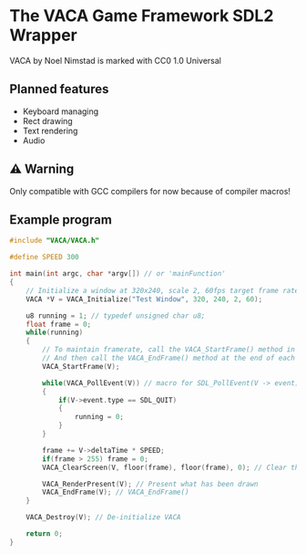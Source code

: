# The VACA Game Framework SDL2 Wrapper
VACA by Noel Nimstad is marked with CC0 1.0 Universal 

## Planned features
- Keyboard managing
- Rect drawing
- Text rendering
- Audio

## ⚠️ Warning
Only compatible with GCC compilers for now because of compiler macros!

## Example program
```c
#include "VACA/VACA.h"

#define SPEED 300

int main(int argc, char *argv[]) // or 'mainFunction'
{
    // Initialize a window at 320x240, scale 2, 60fps target frame rate
    VACA *V = VACA_Initialize("Test Window", 320, 240, 2, 60);

    u8 running = 1; // typedef unsigned char u8;
    float frame = 0;
    while(running)
    {
        // To maintain framerate, call the VACA_StartFrame() method in the begining of each frame
        // And then call the VACA_EndFrame() method at the end of each frame.
        VACA_StartFrame(V);

        while(VACA_PollEvent(V)) // macro for SDL_PollEvent(V -> event)
        {
            if(V->event.type == SDL_QUIT)
            {
                running = 0;
            }
        }

        frame += V->deltaTime * SPEED;
        if(frame > 255) frame = 0;
        VACA_ClearScreen(V, floor(frame), floor(frame), 0); // Clear the screen with RGB color floor(frame), floor(frame), 0

        VACA_RenderPresent(V); // Present what has been drawn
        VACA_EndFrame(V); // VACA_EndFrame()
    }

    VACA_Destroy(V); // De-initialize VACA

    return 0;
}
```
